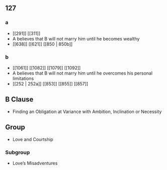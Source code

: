 ## 127
### a
- [[291]] [[311]] 
- A believes that B will not marry him until he becomes wealthy
- [[638]] [[621]] [[850 | 850b]] 

### b
- [[1061]] [[1082]] [[1079]] [[1092]] 
- A believes that B will not marry him until he overcomes his personal limitations
- [[252 | 252a]] [[853]] [[855]] [[857]] 

## B Clause
- Finding an Obligation at Variance with Ambition, Inclination or Necessity

## Group
- Love and Courtship

### Subgroup
- Love’s Misadventures

